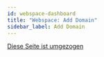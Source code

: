 ```yaml
---
id: webspace-dashboard
title: "Webspace: Add Domain"
sidebar_label: Add Domain
---
```



[Diese Seite ist umgezogen](webspace-adddomain.md)
